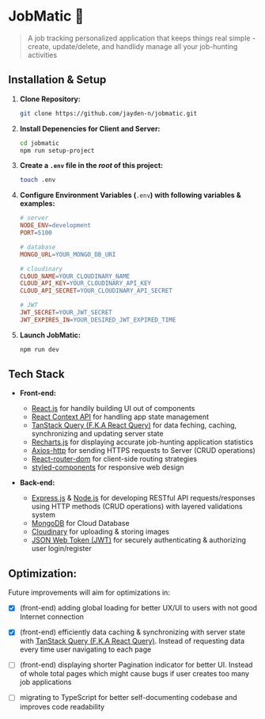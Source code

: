 # JobMatic 💼

> A job tracking personalized application that keeps things real simple - create, update/delete, and handlidy manage all your job-hunting activities

## Installation & Setup

1. **Clone Repository:**

    ```sh
    git clone https://github.com/jayden-n/jobmatic.git
    ```
    
1. **Install Depenencies for Client and Server:**
    
    ```sh
    cd jobmatic
    npm run setup-project
    ```

2. **Create a **`.env`** file in the ***root*** of this project:**
    
    ```sh
    touch .env
    ```

3. **Configure Environment Variables (**`.env`**) with following variables & examples:**
    
    ```makefile
    # server
    NODE_ENV=development
    PORT=5100
    
    # database
    MONGO_URL=YOUR_MONGO_DB_URI

    # cloudinary
    CLOUD_NAME=YOUR_CLOUDINARY_NAME
    CLOUD_API_KEY=YOUR_CLOUDINARY_API_KEY
    CLOUD_API_SECRET=YOUR_CLOUDINARY_API_SECRET

    # JWT
    JWT_SECRET=YOUR_JWT_SECRET
    JWT_EXPIRES_IN=YOUR_DESIRED_JWT_EXPIRED_TIME
    ```

4. **Launch JobMatic:**
    
    ```sh
    npm run dev
    ```


## Tech Stack

- **Front-end:**
  
    - [React.js](https://react.dev/) for handily building UI out of components
    - [React Context API](https://react.dev/reference/react/useContext) for handling app state management
    - [TanStack Query (F.K.A React Query)](https://tanstack.com/query/latest) for data feching, caching, synchronizing and updating server state
    - [Recharts.js](https://recharts.org/en-US/) for displaying accurate job-hunting application statistics
    - [Axios-http](https://axios-http.com/docs/intro) for sending HTTPS requests to Server (CRUD operations)
    - [React-router-dom](https://reactrouter.com/en/main) for client-side routing strategies
    - [styled-components](https://styled-components.com/) for responsive web design
 
- **Back-end:**
  
    - [Express.js](https://expressjs.com/) & [Node.js](https://nodejs.org/en) for developing RESTful API requests/responses using HTTP methods (CRUD operations) with layered validations system
    - [MongoDB](https://www.mongodb.com/) for Cloud Database
    - [Cloudinary](https://cloudinary.com/) for uploading & storing images
    - [JSON Web Token (JWT)](https://jwt.io/) for securely authenticating & authorizing user login/register

## Optimization:

Future improvements will aim for optimizations in:

- [x] (front-end) adding global loading for better UX/UI to users with not good Internet connection

- [x] (front-end) efficiently data caching & synchronizing with server state with [TanStack Query (F.K.A React Query)](https://tanstack.com/query/latest). Instead of requesting data every time user navigating to each page 
      
- [ ] (front-end) displaying shorter Pagination indicator for better UI. Instead of whole total pages which might cause bugs if user creates too many job applications

- [ ] migrating to TypeScript for better self-documenting codebase and improves code readability
